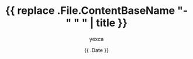 ---
slug: 
title: '{{ replace .File.ContentBaseName "-" " " | title }}'
# draft: true
author: yexca
date: '{{ .Date }}'
categories:
    - 
tags:
    - 
---